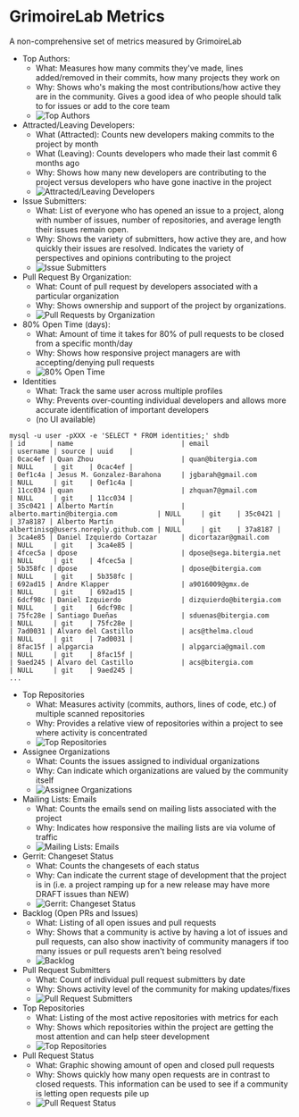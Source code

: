 # GrimoireLab Metrics

A non-comprehensive set of metrics measured by GrimoireLab

* Top Authors:
  * What: Measures how many commits they've made, lines added/removed in their commits, how many projects they work on
  * Why: Shows who's making the most contributions/how active they are in the community. Gives a good idea of who people should talk to for issues or add to the core team
  * ![Top Authors](https://github.com/b-hodges/grimoirelab-roadmap/blob/master/Top%20Authors.PNG)
* Attracted/Leaving Developers:
  * What (Attracted): Counts new developers making commits to the project by month
  * What (Leaving): Counts developers who made their last commit 6 months ago
  * Why: Shows how many new developers are contributing to the project versus developers who have gone inactive in the project
  * ![Attracted/Leaving Developers](https://github.com/b-hodges/grimoirelab-roadmap/blob/master/attracted_inactive.PNG)
* Issue Submitters:
  * What: List of everyone who has opened an issue to a project, along with number of issues, number of repositories, and average length their issues remain open.
  * Why: Shows the variety of submitters, how active they are, and how quickly their issues are resolved. Indicates the variety of perspectives and opinions contributing to the project
  * ![Issue Submitters](https://github.com/b-hodges/grimoirelab-roadmap/blob/master/issue_submitters.PNG)
* Pull Request By Organization:
  * What: Count of pull request by developers associated with a particular organization
  * Why: Shows ownership and support of the project by organizations.
  * ![Pull Requests by Organization](https://github.com/b-hodges/grimoirelab-roadmap/blob/master/pull_req_org.PNG)
* 80% Open Time (days):
  * What: Amount of time it takes for 80% of pull requests to be closed from a specific month/day
  * Why: Shows how responsive project managers are with accepting/denying pull requests
  * ![80% Open Time](https://github.com/b-hodges/grimoirelab-roadmap/blob/master/80_percent_open_time.PNG)
* Identities
  * What: Track the same user across multiple profiles
  * Why: Prevents over-counting individual developers and allows more accurate identification of important developers
  * (no UI available)
```
mysql -u user -pXXX -e 'SELECT * FROM identities;' shdb
| id      | name                           | email                                | username | source | uuid    |
| 0cac4ef | Quan Zhou                      | quan@bitergia.com                    | NULL     | git    | 0cac4ef |
| 0ef1c4a | Jesus M. Gonzalez-Barahona     | jgbarah@gmail.com                    | NULL     | git    | 0ef1c4a |
| 11cc034 | quan                           | zhquan7@gmail.com                    | NULL     | git    | 11cc034 |
| 35c0421 | Alberto Martín                 | alberto.martin@bitergia.com          | NULL     | git    | 35c0421 |
| 37a8187 | Alberto Martín                 | albertinisg@users.noreply.github.com | NULL     | git    | 37a8187 |
| 3ca4e85 | Daniel Izquierdo Cortazar      | dicortazar@gmail.com                 | NULL     | git    | 3ca4e85 |
| 4fcec5a | dpose                          | dpose@sega.bitergia.net              | NULL     | git    | 4fcec5a |
| 5b358fc | dpose                          | dpose@bitergia.com                   | NULL     | git    | 5b358fc |
| 692ad15 | Andre Klapper                  | a9016009@gmx.de                      | NULL     | git    | 692ad15 |
| 6dcf98c | Daniel Izquierdo               | dizquierdo@bitergia.com              | NULL     | git    | 6dcf98c |
| 75fc28e | Santiago Dueñas                | sduenas@bitergia.com                 | NULL     | git    | 75fc28e |
| 7ad0031 | Alvaro del Castillo            | acs@thelma.cloud                     | NULL     | git    | 7ad0031 |
| 8fac15f | alpgarcia                      | alpgarcia@gmail.com                  | NULL     | git    | 8fac15f |
| 9aed245 | Alvaro del Castillo            | acs@bitergia.com                     | NULL     | git    | 9aed245 |
...
```
* Top Repositories
  * What: Measures activity (commits, authors, lines of code, etc.) of multiple scanned repositories
  * Why: Provides a relative view of repositories within a project to see where activity is concentrated
  * ![Top Repositories](images/top-repos.png)
* Assignee Organizations
  * What: Counts the issues assigned to individual organizations
  * Why: Can indicate which organizations are valued by the community itself
  * ![Assignee Organizations](images/assignee-orgs.png)
* Mailing Lists: Emails
  * What: Counts the emails send on mailing lists associated with the project
  * Why: Indicates how responsive the mailing lists are via volume of traffic
  * ![Mailing Lists: Emails](images/mailing-lists.png)
* Gerrit: Changeset Status
  * What: Counts the changesets of each status
  * Why: Can indicate the current stage of development that the project is in (i.e. a project ramping up for a new release may have more DRAFT issues than NEW)
  * ![Gerrit: Changeset Status](images/gerrit-status.png)
* Backlog (Open PRs and Issues)
  * What: Listing of all open issues and pull requests
  * Why: Shows that a community is active by having a lot of issues and pull requests, can also show inactivity of community managers if too many issues or pull requests aren't being resolved
  * ![Backlog](https://github.com/b-hodges/grimoirelab-roadmap/blob/master/backlog.PNG)
* Pull Request Submitters
  * What: Count of individual pull request submitters by date
  * Why: Shows activity level of the community for making updates/fixes
  * ![Pull Request Submitters](https://github.com/b-hodges/grimoirelab-roadmap/blob/master/pull_request_submitters.PNG)
* Top Repositories
  * What: Listing of the most active repositories with metrics for each
  * Why: Shows which repositories within the project are getting the most attention and can help steer development
  * ![Top Repositories](https://github.com/b-hodges/grimoirelab-roadmap/blob/master/top_repos.PNG)
* Pull Request Status
  * What: Graphic showing amount of open and closed pull requests
  * Why: Shows quickly how many open requests are in contrast to closed requests. This information can be used to see if a community is letting open requests pile up
  * ![Pull Request Status](https://github.com/b-hodges/grimoirelab-roadmap/blob/master/pull_status.PNG)
